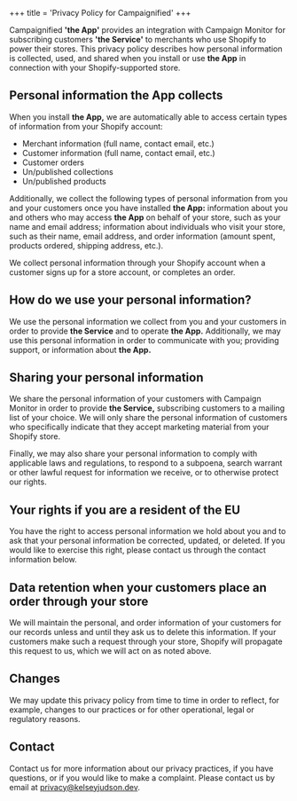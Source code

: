 +++
title = 'Privacy Policy for Campaignified'
+++

Campaignified **'the App'** provides an integration with Campaign Monitor for
subscribing customers **'the Service'** to merchants who use Shopify to power
their stores. This privacy policy describes how personal information is
collected, used, and shared when you install or use **the App** in connection
with your Shopify-supported store.

Personal information the App collects
-------------------------------------

When you install **the App,** we are automatically able to access certain types
of information from your Shopify account:

* Merchant information (full name, contact email, etc.)
* Customer information (full name, contact email, etc.)
* Customer orders
* Un/published collections
* Un/published products

Additionally, we collect the following types of personal information from you
and your customers once you have installed **the App:** information about you
and others who may access **the App** on behalf of your store, such as your name
and email address; information about individuals who visit your store, such as
their name, email address, and order information (amount spent, products
ordered, shipping address, etc.).

We collect personal information through your Shopify account when a customer
signs up for a store account, or completes an order.

How do we use your personal information?
----------------------------------------

We use the personal information we collect from you and your customers in order
to provide **the Service** and to operate **the App.** Additionally, we may use
this personal information in order to communicate with you; providing support,
or information about **the App.**

Sharing your personal information
---------------------------------

We share the personal information of your customers with Campaign Monitor in
order to provide **the Service,** subscribing customers to a mailing list of
your choice. We will only share the personal information of customers who
specifically indicate that they accept marketing material from your Shopify
store.

Finally, we may also share your personal information to comply with applicable
laws and regulations, to respond to a subpoena, search warrant or other lawful
request for information we receive, or to otherwise protect our rights.

Your rights if you are a resident of the EU
-------------------------------------------

You have the right to access personal information we hold about you and to ask
that your personal information be corrected, updated, or deleted. If you would
like to exercise this right, please contact us through the contact information
below.

Data retention when your customers place an order through your store
--------------------------------------------------------------------

We will maintain the personal, and order information of your customers for our
records unless and until they ask us to delete this information. If your
customers make such a request through your store, Shopify will propagate this
request to us, which we will act on as noted above.

Changes
-------

We may update this privacy policy from time to time in order to reflect, for
example, changes to our practices or for other operational, legal or regulatory
reasons.

Contact
-------

Contact us for more information about our privacy practices, if you have
questions, or if you would like to make a complaint. Please contact us by email
at [privacy@kelseyjudson.dev](mailto:privacy@kelseyjudson.dev).
